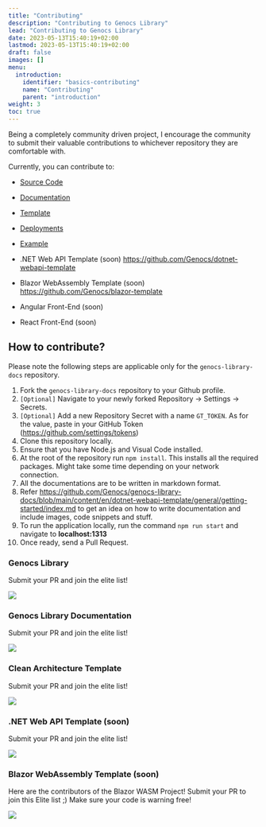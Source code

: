 ```yaml
---
title: "Contributing"
description: "Contributing to Genocs Library"
lead: "Contributing to Genocs Library"
date: 2023-05-13T15:40:19+02:00
lastmod: 2023-05-13T15:40:19+02:00
draft: false
images: []
menu:
  introduction:
    identifier: "basics-contributing"
    name: "Contributing"
    parent: "introduction"
weight: 3
toc: true
---
```


Being a completely community driven project, I encourage the community to submit their valuable contributions to whichever repository they are comfortable with.

Currently, you can contribute to:

- [Source Code](https://github.com/Genocs/genocs-library)
- [Documentation](https://github.com/Genocs/genocs-library-docs)
- [Template](https://github.com/Genocs/genocs-library-templates)
- [Deployments](https://github.com/Genocs/enterprise-containers)
- [Example](https://github.com/Genocs/genocs-basket)

- .NET Web API Template (soon) https://github.com/Genocs/dotnet-webapi-template
- Blazor WebAssembly Template (soon) https://github.com/Genocs/blazor-template
- Angular Front-End (soon)
- React Front-End (soon)


## How to contribute?

Please note the following steps are applicable only for the `genocs-library-docs` repository.

1. Fork the `genocs-library-docs` repository to your Github profile.
2. `[Optional]` Navigate to your newly forked Repository -> Settings -> Secrets.
3. `[Optional]` Add a new Repository Secret with a name `GT_TOKEN`. As for the value, paste in your GitHub Token (https://github.com/settings/tokens)
4. Clone this repository locally.
5. Ensure that you have Node.js and Visual Code installed.
6. At the root of the repository run `npm install`. This installs all the required packages. Might take some time depending on your network connection.
7. All the documentations are to be written in markdown format.
8. Refer https://github.com/Genocs/genocs-library-docs/blob/main/content/en/dotnet-webapi-template/general/getting-started/index.md to get an idea on how to write documentation and include images, code snippets and stuff.
9. To run the application locally, run the command `npm run start` and navigate to **localhost:1313**
10. Once ready, send a Pull Request.


### Genocs Library

Submit your PR and join the elite list!

<a href="https://github.com/Genocs/genocs-library/graphs/contributors">
  <img src="https://contrib.rocks/image?repo=Genocs/genocs-library" />
</a>

### Genocs Library Documentation

Submit your PR and join the elite list!

<a href="https://github.com/Genocs/genocs-library-docs/graphs/contributors">
  <img src="https://contrib.rocks/image?repo=Genocs/genocs-library-docs" />
</a>

### Clean Architecture Template

Submit your PR and join the elite list!

<a href="https://github.com/Genocs/genocs-library/graphs/contributors">
  <img src="https://contrib.rocks/image?repo=Genocs/genocs-library" />
</a>

### .NET Web API Template (soon)

Submit your PR and join the elite list!

<a href="https://github.com/Genocs/genocs-library/graphs/contributors">
  <img src="https://contrib.rocks/image?repo=Genocs/genocs-library" />
</a>

### Blazor WebAssembly Template (soon)

Here are the contributors of the Blazor WASM Project! Submit your PR to join this Elite list ;) Make sure your code is warning free!

<a href="https://github.com/Genocs/genocs-library/graphs/contributors">
  <img src="https://contrib.rocks/image?repo=Genocs/genocs-library" />
</a>